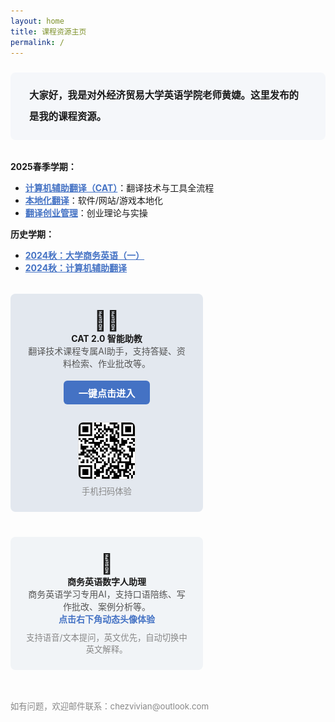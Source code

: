 ```yaml
---
layout: home
title: 课程资源主页
permalink: /
---
```


<!-- 顶部简介区块 -->
<div style="background:#f5f7fa; border-radius:8px; padding:20px 30px; margin:24px 0 32px 0; font-size:1.1em; line-height:2.2;">
  <b>大家好，我是对外经济贸易大学英语学院老师黄婕。这里发布的是我的课程资源。</b><br>
</div>

<b>2025春季学期：</b>

- <a href="/class/posts/2025-03-06-CAT/" style="color:#4472c4; font-weight:bold;">计算机辅助翻译（CAT）</a>：翻译技术与工具全流程
- <a href="/class/posts/2025-03-04-localization/" style="color:#4472c4; font-weight:bold;">本地化翻译</a>：软件/网站/游戏本地化
- <a href="/class/posts/2025-03-07-entrepreneur/" style="color:#4472c4; font-weight:bold;">翻译创业管理</a>：创业理论与实操

<b>历史学期：</b>

- <a href="/class/archive/BusinessEnglish-2024/" style="color:#4472c4; font-weight:bold;">2024秋：大学商务英语（一）</a>
- <a href="/class/archive/CAT-2024/" style="color:#4472c4; font-weight:bold;">2024秋：计算机辅助翻译</a>

<!-- 智能助教专区 -->

<div style="display:flex; flex-wrap:wrap; gap:24px; margin:32px 0 0 0; justify-content:space-between;">
  <div style="flex:1 1 320px; max-width:48%; background:#e3e8ef; border-radius:8px; padding:24px; margin-bottom:16px; text-align:center; min-width:260px;">
    <span style="font-size:2.2em;">🧑‍💻</span><br>
    <b>CAT 2.0 智能助教</b><br>
    <span style="color:#555;">翻译技术课程专属AI助手，支持答疑、资料检索、作业批改等。</span><br>
    <a href="https://udify.app/chat/cowvutHCzOFeVfaw" style="display:inline-block; margin:18px 0 10px 0; color:#fff; background:#4472c4; font-weight:bold; border-radius:6px; padding:8px 24px; text-decoration:none; font-size:1.08em;">一键点击进入</a><br>
    <div style="margin:18px 0 0 0;">
      <img src="assets/CAT助教_2.0.png" style="height:90px; border-radius:8px; border:1px solid #e0e0e0;">
      <div style="color:#888; font-size:0.95em; margin-top:6px;">手机扫码体验</div>
    </div>
  </div>
  <div style="flex:1 1 320px; max-width:48%; background:#f1f4f7; border-radius:8px; padding:24px; margin-bottom:16px; text-align:center; min-width:260px;">
    <span style="font-size:2.2em;">🤖</span><br>
    <b>商务英语数字人助理</b><br>
    <span style="color:#555;">商务英语学习专用AI，支持口语陪练、写作批改、案例分析等。</span><br>
    <span style="color:#4472c4; font-weight:bold;">点击右下角动态头像体验</span>
    <div style="margin-top:10px; font-size:0.95em; color:#888;">支持语音/文本提问，英文优先，自动切换中英文解释。</div>
  </div>
</div>

<div style="margin-top:32px; color:#888; font-size:0.95em;">如有问题，欢迎邮件联系：chezvivian@outlook.com</div>

<!-- 保留数字人助理脚本 -->
<script
    type="module"
    src="https://agent.d-id.com/v1/index.js"
    data-name="did-agent"
    data-mode="fabio"
    data-client-key="YXV0aDB8NjgxYTAxYmEyZGNhMTc1NDdkZmYxNDc1OlhvaWFYbmZpdkt5NDRKRFZSRURjYw=="
    data-agent-id="agt_AARr0Q-v"
    data-monitor="true">
</script>




